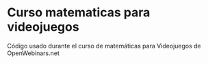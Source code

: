# Curso matematicas para videojuegos
 Código usado durante el curso de matemáticas para Videojuegos de OpenWebinars.net
